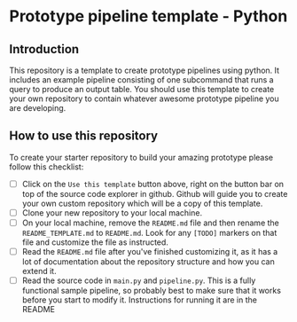# Prototype pipeline template - Python

## Introduction

This repository is a template to create prototype pipelines using python. It includes an example pipeline consisting of one subcommand that runs a query to produce an output table. You should use this template to create your own repository to contain whatever awesome prototype pipeline you are developing.

## How to use this repository

To create your starter repository to build your amazing prototype please follow this checklist:

* [ ] Click on the `Use this template` button above, right on the button bar on top of the source code explorer in github. Github will guide you to create your own custom repository which will be a copy of this template.
* [ ] Clone your new repository to your local machine.
* [ ] On your local machine, remove the `README.md` file and then rename the `README_TEMPLATE.md` to `README.md`. Look for any `[TODO]` markers on that file and customize the file as instructed.
* [ ] Read the `README.md` file after you've finished customizing it, as it has a lot of documentation about the repository structure and how you can extend it.
* [ ] Read the source code in `main.py` and `pipeline.py`.  This is a fully functional sample pipeline, so probably best to make sure that it works before you start to modify it.  Instructions for running it are in the README
